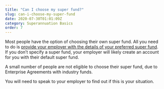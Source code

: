 ```yaml
---
title: "Can I choose my super fund?"
slug: can-i-choose-my-super-fund
date: 2020-07-30T01:01:09Z
category: Superannuation Basics
order: 7
---
```


Most people have the option of choosing their own super fund. All you need to do is [provide your employer with the details of your preferred super fund](https://futuresuper.groovehq.com/help/how-do-i-get-my-employer-to-pay-to-future-super). If you don’t specify a super fund, your employer will likely create an account for you with their default super fund. 

A small number of people are not eligible to choose their super fund, due to Enterprise Agreements with industry funds.

You will need to speak to your employer to find out if this is your situation.
